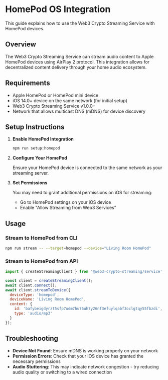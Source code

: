 # HomePod OS Integration

This guide explains how to use the Web3 Crypto Streaming Service with HomePod devices.

## Overview

The Web3 Crypto Streaming Service can stream audio content to Apple HomePod devices using AirPlay 2 protocol. This integration allows for decentralized content delivery through your home audio ecosystem.

## Requirements

- Apple HomePod or HomePod mini device
- iOS 14.0+ device on the same network (for initial setup)
- Web3 Crypto Streaming Service v1.0.0+
- Network that allows multicast DNS (mDNS) for device discovery

## Setup Instructions

1. **Enable HomePod Integration**

   ```bash
   npm run setup:homepod
   ```

2. **Configure Your HomePod**

   Ensure your HomePod device is connected to the same network as your streaming server.

3. **Set Permissions**
   
   You may need to grant additional permissions on iOS for streaming:
   
   - Go to HomePod settings on your iOS device
   - Enable "Allow Streaming from Web3 Services"

## Usage

### Stream to HomePod from CLI

```bash
npm run stream -- --target=homepod --device="Living Room HomePod"
```

### Stream to HomePod from API

```javascript
import { createStreamingClient } from '@web3-crypto-streaming/service';

const client = createStreamingClient();
await client.connect();
await client.streamToDevice({
  deviceType: 'homepod',
  deviceName: 'Living Room HomePod',
  content: {
    id: 'bafybeigdyrzt5sfp7udm7hu76uh7y26nf3efuylqabf3oclgtqy55fbzdi',
    type: 'audio/mp3'
  }
});
```

## Troubleshooting

- **Device Not Found**: Ensure mDNS is working properly on your network
- **Permission Errors**: Check that your iOS device has granted the necessary permissions
- **Audio Stuttering**: This may indicate network congestion - try reducing audio quality or switching to a wired connection
